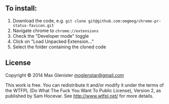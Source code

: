 ## To install:

1. Download the code, e.g. `git clone git@github.com:omgmog/chrome-pr-status-favicon.git`
1. Navigate chrome to `chrome://extensions`
1. Check the "Developer mode" toggle
1. Click on "Load Unpacked Extension..."
1. Select the folder containing the cloned code


## License

Copyright © 2014 Max Glenister moglenstar@gmail.com

This work is free. You can redistribute it and/or modify it under the terms of the WTFPL (Do What The Fuck You Want To Public License), Version 2, as published by Sam Hocevar. See http://www.wtfpl.net/ for more details.
